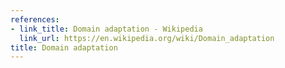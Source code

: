 ```yaml
---
references:
- link_title: Domain adaptation - Wikipedia
  link_url: https://en.wikipedia.org/wiki/Domain_adaptation
title: Domain adaptation
---
```

